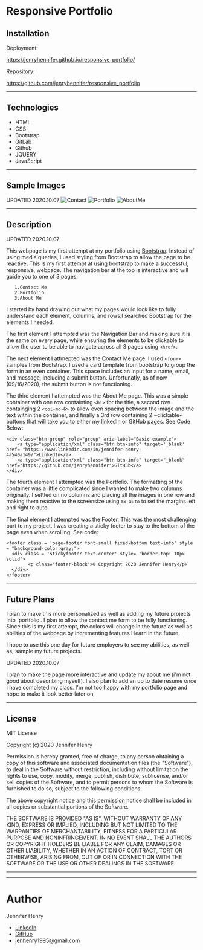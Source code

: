 # Responsive Portfolio


## Installation

Deployment: 

https://jenryhennifer.github.io/responsive_portfolio/

Repository: 

https://github.com/jenryhennifer/responsive_portfolio

<hr />

## Technologies
* HTML
* CSS
* Bootstrap 
* GitLab 
* Github
* JQUERY
* JavaScript

<hr />

## Sample Images

UPDATED 2020.10.07
![Contact](images/updatedAboutMe.jpeg)
![Portfolio](images/updatedPortfolio.jpeg)
![AboutMe](images/updatedAboutMe.jpeg)

<hr />

##  Description

UPDATED 2020.10.07

This webpage is my first attempt at my portfolio using [Bootstrap](https://getbootstrap.com/). Instead of using media queries, I used styling from Bootstrap to allow the page to be reactive. This is my first attempt at using bootstrap to make a successful, responsive, webpage. The navigation bar at the top is interactive and will guide you to one of 3 pages:

       1.Contact Me
       2.Portfolio
       3.About Me

I started by hand drawing out what my pages would look like to fully understand each element, columns, and rows.I searched Bootstrap for the elements I needed. 

The first element I attempted was the Navigation Bar and making sure it is the same on every page, while ensuring the elements to be clickable to allow the user to be able to navigate across all 3 pages using `<href>`. 

The next element I attmepted was the Contact Me page. I used `<form>` samples from Bootstrap. I used a card template from bootstrap to group the form in an even container. This space includes an input for a name, email, and message, including a submit button. Unfortunatly, as of now (09/16/2020), the submit button is not functioning.

The third element I attempted was the About Me page. This was a simple container with one row containting `<h1>` for the title, a second row containging 2 `<col-md-6>` to allow even spacing between the image and the text within the container, and finally a 3rd row containing 2 ~clickable~ buttons that will take you to either my linkedIn or GitHub pages. See Code Below:
```
<div class="btn-group" role="group" aria-label="Basic example">
    <a type="application/xml" class="btn btn-info" target='_blank' href= "https://www.linkedin.com/in/jennifer-henry-4a540a149/">LinkedIn</a>
    <a type="application/xml" class="btn btn-info" target="_blank" href="https://github.com/jenryhennifer">GitHub</a>
</div>
```

The fourth element I attempted was the Portfolio. The formatting of the container was a little complicated since I wanted to make two columns originally. I settled on no columns and placing all the images in one row and making them reactive to the screensize using `mx-auto` to set the margins left and right to auto.

The final element I attempted was the Footer. This was the most challenging part to my project. I was creating a sticky footer to stay to the bottom of the page even when scrolling. See code:
```
<footer class = 'page-footer font-small fixed-bottom text-info' style = "background-color:gray;">
  <div class = 'stickyfooter text-center' style= 'border-top: 10px solid'>
        <p class='footer-block'>© Copyright 2020 Jennifer Henry</p>
  </div>
</footer>
```



<hr />

## Future Plans
I plan to make this more personalized as well as adding my future projects into 'portfolio'. I plan to allow the contact me form to be fully functioning. Since this is my first attempt, the colors will change in the future as well as abilities of the webpage by incrementing features I learn in the future.

I hope to use this one day for future employers to see my abilities, as well as, sample my future projects.

UPDATED 2020.10.07

I plan to make the page more interactive and update my about me (i'm not good about describing myself). I also plan to add an up to date resume once I have completed my class. I'm not too happy with my portfolio page and hope to make it look better later on, 

<hr />

## License

MIT License

Copyright (c) 2020 Jennifer Henry

Permission is hereby granted, free of charge, to any person obtaining a copy of this software and associated documentation files (the "Software"), to deal in the Software without restriction, including without limitation the rights to use, copy, modify, merge, publish, distribute, sublicense, and/or sell copies of the Software, and to permit persons to whom the Software is furnished to do so, subject to the following conditions:

The above copyright notice and this permission notice shall be included in all copies or substantial portions of the Software.

THE SOFTWARE IS PROVIDED "AS IS", WITHOUT WARRANTY OF ANY KIND, EXPRESS OR IMPLIED, INCLUDING BUT NOT LIMITED TO THE WARRANTIES OF MERCHANTABILITY, FITNESS FOR A PARTICULAR PURPOSE AND NONINFRINGEMENT. IN NO EVENT SHALL THE AUTHORS OR COPYRIGHT HOLDERS BE LIABLE FOR ANY CLAIM, DAMAGES OR OTHER LIABILITY, WHETHER IN AN ACTION OF CONTRACT, TORT OR OTHERWISE, ARISING FROM, OUT OF OR IN CONNECTION WITH THE SOFTWARE OR THE USE OR OTHER DEALINGS IN THE SOFTWARE.

<hr />
<hr />

# Author

Jennifer Henry

* [LinkedIn](https://www.linkedin.com/in/jennifer-henry-4a540a149/)
* [GitHub](https://github.com/jenryhennifer)
* jenhenry1995@gmail.com


